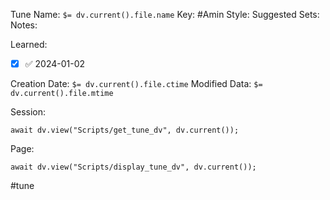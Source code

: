 Tune Name: `$= dv.current().file.name`
Key: #Amin
Style: 
Suggested Sets:
Notes:

Learned: 
- [x]  ✅ 2024-01-02

Creation Date: `$= dv.current().file.ctime`
Modified Data: `$= dv.current().file.mtime`

Session: 
```dataviewjs
await dv.view("Scripts/get_tune_dv", dv.current());
```

Page:
```dataviewjs
await dv.view("Scripts/display_tune_dv", dv.current());
```


#tune
